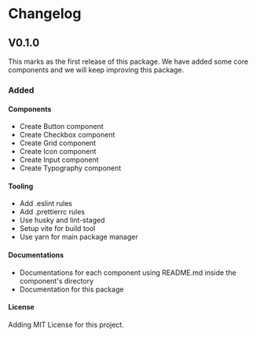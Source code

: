 # Changelog

## V0.1.0

This marks as the first release of this package. We have added some core components and we will keep improving this package.

### Added

#### Components

- Create Button component
- Create Checkbox component
- Create Grid component
- Create Icon component
- Create Input component
- Create Typography component

#### Tooling

- Add .eslint rules
- Add .prettierrc rules
- Use husky and lint-staged
- Setup vite for build tool
- Use yarn for main package manager

#### Documentations

- Documentations for each component using README.md inside the component's directory
- Documentation for this package

#### License

Adding MIT License for this project.

